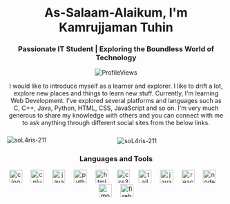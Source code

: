 <h1 align="center">As-Salaam-Alaikum, I'm Kamrujjaman Tuhin</h1>
<h3 align="center">Passionate IT Student | Exploring the Boundless World of Technology</h3>
<p align="center"> <img src="https://komarev.com/ghpvc/?username=tyouacein&label=Profile%20views&color=0e75b6&style=flat" alt="ProfileViews"/> </p>
<p align="center">
I would like to introduce myself as a learner and explorer. I like to drift a lot, explore new places and things to learn new stuff. Currently, I'm learning Web Development. I've explored several platforms and languages such as C, C++, Java, Python, HTML, CSS, JavaScript and so on. I'm very much generous to share my knowledge with others and you can connect with me to ask anything through different social sites from the below links.
</p>

###

<div align="center">
<p><img align="left" src="https://github-readme-stats.vercel.app/api/top-langs?username=soL4ris-211&show_icons=true&locale=en&layout=compact" alt="soL4ris-211" /></p>

<p>&nbsp;<img align="center" src="https://github-readme-stats.vercel.app/api?username=soL4ris-211&show_icons=true&locale=en" alt="soL4ris-211" /></p>
</div>

###

<h3 align="center">Languages and Tools</h3>
<div align="center">
  <img src="https://cdn.jsdelivr.net/gh/devicons/devicon/icons/c/c-original.svg" height="30" alt="c logo"  />
  <img width="12" />
  <img src="https://cdn.jsdelivr.net/gh/devicons/devicon/icons/cplusplus/cplusplus-original.svg" height="30" alt="cplusplus logo"  />
  <img width="12" />
  <img src="https://cdn.jsdelivr.net/gh/devicons/devicon/icons/java/java-original.svg" height="30" alt="java logo"  />
  <img width="12" />
  <img src="https://cdn.jsdelivr.net/gh/devicons/devicon/icons/python/python-original.svg" height="30" alt="python logo"  />
  <img width="12" />
  <img src="https://cdn.jsdelivr.net/gh/devicons/devicon/icons/html5/html5-original.svg" height="30" alt="html5 logo"  />
  <img width="12" />
  <img src="https://cdn.jsdelivr.net/gh/devicons/devicon/icons/css3/css3-original.svg" height="30" alt="css3 logo"  />
  <img width="12" />
  <img src="https://cdn.jsdelivr.net/gh/devicons/devicon/icons/tailwindcss/tailwindcss-original-wordmark.svg" height="30" alt="tailwindcss logo"  />
  <img width="12" />
  <img src="https://cdn.jsdelivr.net/gh/devicons/devicon/icons/javascript/javascript-original.svg" height="30" alt="javascript logo"  />
  <img width="12" />
  <img src="https://cdn.jsdelivr.net/gh/devicons/devicon/icons/react/react-original.svg" height="30" alt="react logo"  />
  <img width="12" />
  <img src="https://cdn.jsdelivr.net/gh/devicons/devicon/icons/nodejs/nodejs-original.svg" height="30" alt="nodejs logo"  />
  <img width="12" />
  <img src="https://cdn.jsdelivr.net/gh/devicons/devicon/icons/mongodb/mongodb-original.svg" height="30" alt="mongodb logo"  />
  <img width="12" />
  <img src="https://cdn.jsdelivr.net/gh/devicons/devicon/icons/firebase/firebase-plain.svg" height="30" alt="firebase logo"  />
</div>
